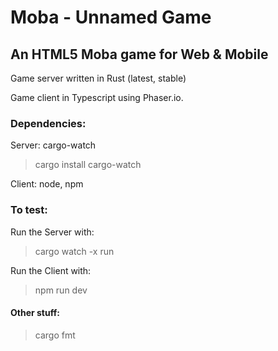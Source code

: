 # Moba - Unnamed Game

## An HTML5 Moba game for Web & Mobile

Game server written in Rust (latest, stable)

Game client in Typescript using Phaser.io.

### Dependencies:

Server: cargo-watch

> cargo install cargo-watch

Client: node, npm

### To test:

Run the Server with:

> cargo watch -x run

Run the Client with:

> npm run dev

#### Other stuff:

> cargo fmt